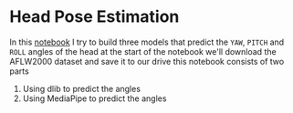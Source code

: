 # Head Pose Estimation
In this [notebook](https://colab.research.google.com/drive/1aeiQp6tqTvjpx6A7yLeVCWn_QWVc71ip?usp=sharing) I try to build three models that predict the `YAW`, `PITCH` and `ROLL` angles of the head
at the start of the notebook we'll download the AFLW2000 dataset and save it to our drive
this notebook consists of two parts
1. Using dlib to predict the angles
2. Using MediaPipe to predict the angles
